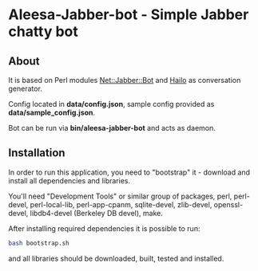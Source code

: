 # Aleesa-Jabber-bot - Simple Jabber chatty bot

## About

It is based on Perl modules [Net::Jabber::Bot][1] and [Hailo][2] as
conversation generator.

Config located in **data/config.json**, sample config provided as
**data/sample_config.json**.

Bot can be run via **bin/aleesa-jabber-bot** and acts as daemon.

## Installation

In order to run this application, you need to "bootstrap" it - download and
install all dependencies and libraries.

You'll need "Development Tools" or similar group of packages, perl, perl-devel,
perl-local-lib, perl-app-cpanm, sqlite-devel, zlib-devel, openssl-devel,
libdb4-devel (Berkeley DB devel), make.

After installing required dependencies it is possible to run:

```bash
bash bootstrap.sh
```

and all libraries should be downloaded, built, tested and installed.

[1]: https://metacpan.org/pod/Net::Jabber::Bot
[2]: https://metacpan.org/pod/Hailo
